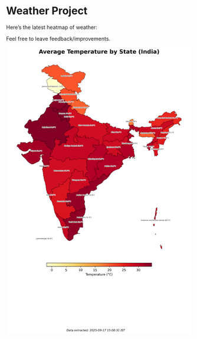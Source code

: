# Weather Project

Here’s the latest heatmap of weather:

Feel free to leave feedback/improvements.

![India Heatmap](docs/assets/india_heatmap.png?v=CA7FB9)
